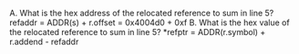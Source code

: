 A. What is the hex address of the relocated reference to sum in line 5?
    refaddr = ADDR(s) + r.offset = 0x4004d0 + 0xf
B. What is the hex value of the relocated reference to sum in line 5?
    *refptr = ADDR(r.symbol) + r.addend - refaddr

